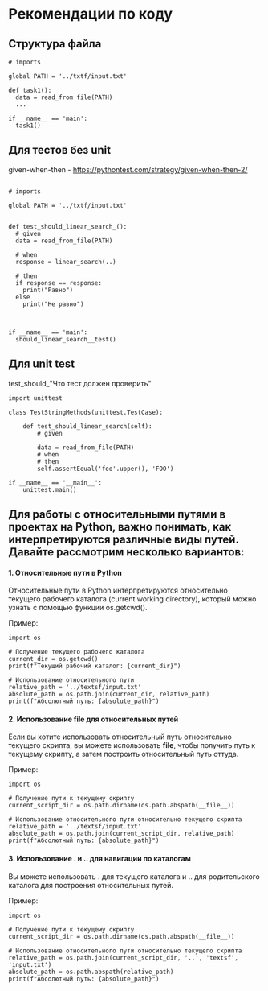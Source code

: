 # Рекомендации по коду
## Структура файла

```
# imports 

global PATH = '../txtf/input.txt'

def task1():
  data = read_from file(PATH)
  ...

if __name__ == 'main':
  task1()
```

## Для тестов без unit

given-when-then - https://pythontest.com/strategy/given-when-then-2/

```

# imports 

global PATH = '../txtf/input.txt'


def test_should_linear_search_():
  # given
  data = read_from_file(PATH)
   
  # when
  response = linear_search(..)

  # then
  if response == response:
    print("Равно")
  else 
    print("Не равно")



if __name__ == 'main':
  should_linear_search__test()

```


## Для unit test

test_should_"Что тест должен проверить"
```
import unittest

class TestStringMethods(unittest.TestCase):

    def test_should_linear_search(self):
        # given

        data = read_from_file(PATH)
        # when
        # then
        self.assertEqual('foo'.upper(), 'FOO')

if __name__ == '__main__':
    unittest.main()
```

## Для работы с относительными путями в проектах на Python, важно понимать, как интерпретируются различные виды путей. Давайте рассмотрим несколько вариантов:

#### 1. Относительные пути в Python

Относительные пути в Python интерпретируются относительно текущего рабочего каталога (current working directory), который можно узнать с помощью функции os.getcwd().

Пример:
```
import os

# Получение текущего рабочего каталога
current_dir = os.getcwd()
print(f"Текущий рабочий каталог: {current_dir}")

# Использование относительного пути
relative_path = '../textsf/input.txt'
absolute_path = os.path.join(current_dir, relative_path)
print(f"Абсолютный путь: {absolute_path}")
```
#### 2. Использование __file__ для относительных путей

Если вы хотите использовать относительный путь относительно текущего скрипта, вы можете использовать __file__, чтобы получить путь к текущему скрипту, а затем построить относительный путь оттуда.

Пример:
```
import os

# Получение пути к текущему скрипту
current_script_dir = os.path.dirname(os.path.abspath(__file__))

# Использование относительного пути относительно текущего скрипта
relative_path = '../textsf/input.txt'
absolute_path = os.path.join(current_script_dir, relative_path)
print(f"Абсолютный путь: {absolute_path}")
```
#### 3. Использование . и .. для навигации по каталогам

Вы можете использовать . для текущего каталога и .. для родительского каталога для построения относительных путей.

Пример:

```
import os

# Получение пути к текущему скрипту
current_script_dir = os.path.dirname(os.path.abspath(__file__))

# Использование относительного пути относительно текущего скрипта
relative_path = os.path.join(current_script_dir, '..', 'textsf', 'input.txt')
absolute_path = os.path.abspath(relative_path)
print(f"Абсолютный путь: {absolute_path}")
```
